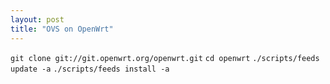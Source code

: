 ```yaml
---
layout: post
title: "OVS on OpenWrt"
---
```

`git clone git://git.openwrt.org/openwrt.git`
`cd openwrt`
`./scripts/feeds update -a`
`./scripts/feeds install -a`
